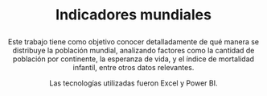 # <p align="center">**Indicadores mundiales**</p>
<p align="center">Este trabajo tiene como objetivo conocer detalladamente de qué manera se distribuye la población mundial, analizando factores como la cantidad de población por continente, la esperanza de vida, y el índice de mortalidad infantil, entre otros datos relevantes.</p>
<p align="center">Las tecnologías utilizadas fueron Excel y Power BI.</p>
